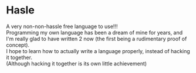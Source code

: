 # Hasle
A very non-non-hassle free language to use!!!<br>
Programming my own language has been a dream of mine for years, and I'm really glad to have written 2 now (the first being a rudimentary proof of concept).<br>
I hope to learn how to actually write a language properly, instead of hacking it together.<br>
(Although hacking it together is its own little achievement)<br>
<br>
<br>

